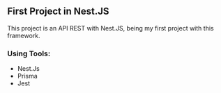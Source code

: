 ## First Project in Nest.JS

This project is an API REST with Nest.JS, being my first project with this framework.

### Using Tools:
  - Nest.Js
  - Prisma
  - Jest
